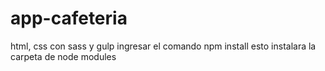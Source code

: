 # app-cafeteria
html, css con sass y gulp
ingresar el comando npm install   esto instalara la carpeta de node modules 
